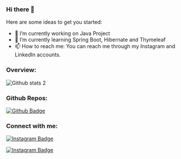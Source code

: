 ### Hi there 👋



Here are some ideas to get you started:

- 🔭 I’m currently working on Java Project
- 🌱 I’m currently learning Spring Boot, Hibernate and Thymeleaf
- 📫 How to reach me: You can reach me through my Instagram and LinkedIn accounts.

### Overview:

![Github stats 2](https://github-readme-stats.vercel.app/api?username=MehmetHuseyinDelipalta&show_icons=true&theme=radical)

### Github Repos:

[![Github Badge](https://img.shields.io/badge/-Github-000?style=quare&labelColor=000&logo=Github&logoColor=white&link=link)](github.com/MehmetHuseyinDelipalta?tab=repositories) 

### Connect with me:

[![Instagram Badge](https://img.shields.io/badge/-Instagram-C13584?style=flat-quare&labelColor=C13584&logo=instagram&logoColor=white&link=link)](www.instagram.com/mehmethuseyindelipalta)

[![Instagram Badge](https://img.shields.io/badge/-Instagram-C13584?style=flat-quare&labelColor=C13584&logo=instagram&logoColor=white&link=link)](www.instagram.com/codeveloperman) 
